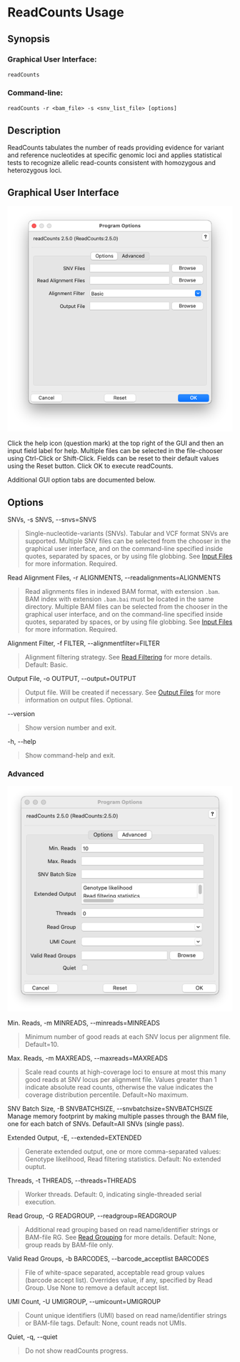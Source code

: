 # ReadCounts Usage

## Synopsis

### Graphical User Interface:

    readCounts

### Command-line:

    readCounts -r <bam_file> -s <snv_list_file> [options]

## Description

ReadCounts tabulates the number of reads providing evidence for variant and reference nucleotides at specific genomic loci and applies statistical tests to recognize allelic read-counts consistent with homozygous and heterozygous loci.

## Graphical User Interface

<img src="readCounts.png" alt="readCounts Options"/>

Click the help icon (question mark) at the top right of the GUI and
then an input field label for help. Multiple files can be selected in the
file-chooser using Ctrl-Click or Shift-Click. Fields can be reset to
their default values using the Reset button. Click OK to execute
readCounts.

Additional GUI option tabs are documented below.

## Options

SNVs, -s SNVS, --snvs=SNVS

> Single-nucleotide-variants (SNVs). Tabular and VCF format SNVs
> are supported. Multiple SNV files can be selected from the chooser in the graphical user interface, and on the command-line specified inside quotes, separated
> by spaces, or by using file globbing. See [Input
> Files](InputFiles.md) for more information. Required.

Read Alignment Files, -r ALIGNMENTS, --readalignments=ALIGNMENTS

> Read alignments files in indexed BAM format, with extension
> `.bam`. BAM index with extension `.bam.bai` must be located in the
> same directory. Multiple BAM files can be selected from the chooser in the graphical user interface, and on the command-line specified inside quotes,
> separated by spaces, or by using file globbing. See [Input
> Files](InputFiles.md) for more information. Required.

Alignment Filter, -f FILTER, --alignmentfilter=FILTER

> Alignment filtering strategy. See [Read Filtering](Filtering.md) for more details. Default: Basic.

Output File, -o OUTPUT, --output=OUTPUT

> Output file. Will be created if necessary. See [Output Files](OutputFiles.md) for more information on output files. Optional. 

--version

>Show version number and exit. 

-h, --help

>Show command-help and exit.

### Advanced
<img src="readCounts-advanced.png" alt="Advanced"/>

Min. Reads, -m MINREADS, --minreads=MINREADS

> Minimum number of good reads at each SNV locus per alignment file. Default=10.   

Max. Reads, -m MAXREADS, --maxreads=MAXREADS

> Scale read counts at high-coverage loci to ensure at
                        most this many good reads at SNV locus per alignment
                        file. Values greater than 1 indicate absolute read
                        counts, otherwise the value indicates the coverage
                        distribution percentile. Default=No maximum.

SNV Batch Size, -B SNVBATCHSIZE, --snvbatchsize=SNVBATCHSIZE
                        Manage memory footprint by making multiple passes
                        through the BAM file, one for each batch of SNVs.
                        Default=All SNVs (single pass).

Extended Output, -E, --extended=EXTENDED

> Generate extended output, one or more comma-separated values: Genotype likelihood, Read filtering statistics. Default: No extended ouptut.

Threads, -t THREADS, --threads=THREADS                   

> Worker threads. Default: 0, indicating single-threaded serial execution.

Read Group, -G READGROUP, --readgroup=READGROUP

> Additional read grouping based on read name/identifier strings or BAM-file RG. See [Read Grouping](Grouping.md) for more details. Default: None, group reads by BAM-file only.

Valid Read Groups, -b BARCODES, --barcode_acceptlist BARCODES

> File of white-space separated, acceptable read group values (barcode accept list). Overrides value, if any, specified by Read Group. Use None to remove a default accept list.

UMI Count, -U UMIGROUP, --umicount=UMIGROUP
                        
> Count unique identifiers (UMI) based on read name/identifier strings or BAM-file tags. Default: None, count reads not UMIs.

Quiet, -q, --quiet

> Do not show readCounts progress.

